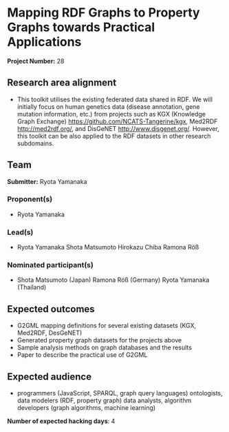 # Mapping RDF Graphs to Property Graphs towards Practical Applications

**Project Number:** 28

## Research area alignment

- This toolkit utilises the existing federated data shared in RDF. We will initially focus on human genetics data (disease annotation, gene mutation information, etc.) from projects such as KGX (Knowledge Graph Exchange) <https://github.com/NCATS-Tangerine/kgx>, Med2RDF <http://med2rdf.org/>, and DisGeNET <http://www.disgenet.org/>. However, this toolkit can be also applied to the RDF datasets in other research subdomains.

## Team

**Submitter:** Ryota Yamanaka

### Proponent(s)

- Ryota Yamanaka

### Lead(s)

- Ryota Yamanaka
 Shota Matsumoto
 Hirokazu Chiba
 Ramona Röß

### Nominated participant(s)

- Shota Matsumoto (Japan)
 Ramona Röß (Germany)
 Ryota Yamanaka (Thailand)

## Expected outcomes

 - G2GML mapping definitions for several existing datasets (KGX, Med2RDF, DesGeNET)
 - Generated property graph datasets for the projects above
 - Sample analysis methods on graph databases and the results
 - Paper to describe the practical use of G2GML

## Expected audience

- programmers (JavaScript, SPARQL, graph query languages)
 ontologists, data modelers (RDF, property graph)
 data analysts, algorithm developers (graph algorithms, machine learning)

**Number of expected hacking days**: 4


